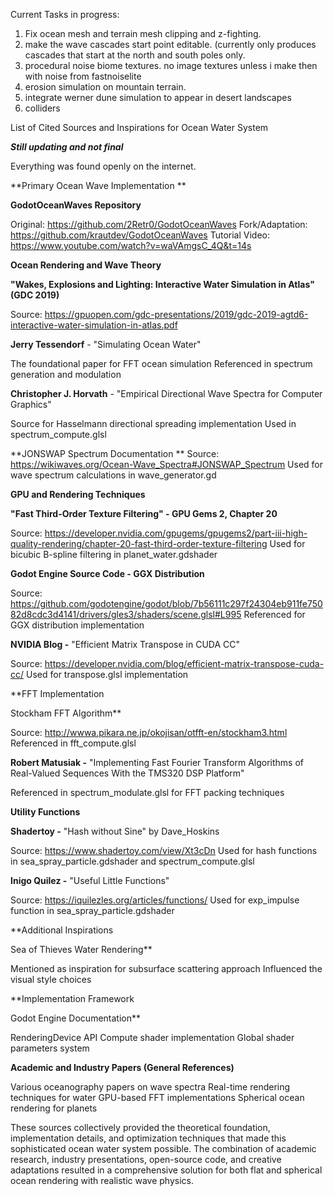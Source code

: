 Current Tasks in progress: 
1. Fix ocean mesh and terrain mesh clipping and z-fighting.
2.  make the wave cascades start point editable. (currently only produces cascades that start at the north and south poles only. 
3. procedural noise biome textures. no image textures unless i make then with noise from fastnoiselite
4. erosion simulation on mountain terrain.
5. integrate werner dune simulation to appear in desert landscapes
6. colliders




List of Cited Sources and Inspirations for Ocean Water System

***Still updating and not final***

Everything was found openly on the internet. 





**Primary Ocean Wave Implementation
**

**GodotOceanWaves Repository**

Original: https://github.com/2Retr0/GodotOceanWaves
Fork/Adaptation: https://github.com/krautdev/GodotOceanWaves
Tutorial Video: https://www.youtube.com/watch?v=waVAmgsC_4Q&t=14s



**Ocean Rendering and Wave Theory**

**"Wakes, Explosions and Lighting: Interactive Water Simulation in Atlas" (GDC 2019)**

Source: https://gpuopen.com/gdc-presentations/2019/gdc-2019-agtd6-interactive-water-simulation-in-atlas.pdf




**Jerry Tessendorf** - "Simulating Ocean Water"

The foundational paper for FFT ocean simulation
Referenced in spectrum generation and modulation




**Christopher J. Horvath** - "Empirical Directional Wave Spectra for Computer Graphics"

Source for Hasselmann directional spreading implementation
Used in spectrum_compute.glsl




**JONSWAP Spectrum Documentation
**
Source: https://wikiwaves.org/Ocean-Wave_Spectra#JONSWAP_Spectrum
Used for wave spectrum calculations in wave_generator.gd



**GPU and Rendering Techniques**

**"Fast Third-Order Texture Filtering" - GPU Gems 2, Chapter 20**

Source: https://developer.nvidia.com/gpugems/gpugems2/part-iii-high-quality-rendering/chapter-20-fast-third-order-texture-filtering
Used for bicubic B-spline filtering in planet_water.gdshader


**Godot Engine Source Code - GGX Distribution**

Source: https://github.com/godotengine/godot/blob/7b56111c297f24304eb911fe75082d8cdc3d4141/drivers/gles3/shaders/scene.glsl#L995
Referenced for GGX distribution implementation


**NVIDIA Blog -** "Efficient Matrix Transpose in CUDA CC"

Source: https://developer.nvidia.com/blog/efficient-matrix-transpose-cuda-cc/
Used for transpose.glsl implementation



**FFT Implementation

Stockham FFT Algorithm**

Source: http://wwwa.pikara.ne.jp/okojisan/otfft-en/stockham3.html
Referenced in fft_compute.glsl


**Robert Matusiak -** "Implementing Fast Fourier Transform Algorithms of Real-Valued Sequences With the TMS320 DSP Platform"

Referenced in spectrum_modulate.glsl for FFT packing techniques



**Utility Functions**

**Shadertoy -** "Hash without Sine" by Dave_Hoskins

Source: https://www.shadertoy.com/view/Xt3cDn
Used for hash functions in sea_spray_particle.gdshader and spectrum_compute.glsl


**Inigo Quilez -** "Useful Little Functions"

Source: https://iquilezles.org/articles/functions/
Used for exp_impulse function in sea_spray_particle.gdshader



**Additional Inspirations

Sea of Thieves Water Rendering**

Mentioned as inspiration for subsurface scattering approach
Influenced the visual style choices



**Implementation Framework

Godot Engine Documentation**

RenderingDevice API
Compute shader implementation
Global shader parameters system



**Academic and Industry Papers (General References)**

Various oceanography papers on wave spectra
Real-time rendering techniques for water
GPU-based FFT implementations
Spherical ocean rendering for planets

These sources collectively provided the theoretical foundation, implementation details, and optimization techniques that made this sophisticated ocean water system possible. The combination of academic research, industry presentations, open-source code, and creative adaptations resulted in a comprehensive solution for both flat and spherical ocean rendering with realistic wave physics.
